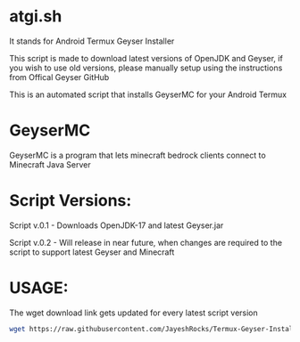 # atgi.sh
It stands for Android Termux Geyser Installer

This script is made to download latest versions of OpenJDK and Geyser, if you wish to use old versions, please manually setup using the instructions from Offical Geyser GitHub

This is an automated script that installs GeyserMC for your Android Termux

# GeyserMC

GeyserMC is a program that lets minecraft bedrock clients connect to Minecraft Java Server

# Script Versions:
Script v.0.1 - Downloads OpenJDK-17 and latest Geyser.jar

Script v.0.2 - Will release in near future, when changes are required to the script to support latest Geyser and Minecraft

# USAGE:

The wget download link gets updated for every latest script version

```bash
wget https://raw.githubusercontent.com/JayeshRocks/Termux-Geyser-Installer/main/atgi.sh && bash atgi.sh
```

